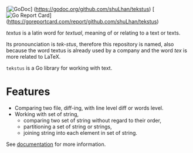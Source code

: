 [![GoDoc](https://godoc.org/github.com/shuLhan/tekstus?status.svg)]
(https://godoc.org/github.com/shuLhan/tekstus)
[![Go Report Card](https://goreportcard.com/badge/github.com/shuLhan/tekstus)]
(https://goreportcard.com/report/github.com/shuLhan/tekstus)

_textus_ is a latin word for _textual_, meaning of or relating to a text or
texts.

Its pronounciation is _tek-stus_, therefore this repository is named, also
because the word textus is already used by a company and the word _tex_ is
more related to LaTeX.

`tekstus` is a Go library for working with text.

# Features

* Comparing two file, diff-ing, with line level diff or words level.
* Working with set of string,
  * comparing two set of string without regard to their order,
  * partitioning a set of string or strings,
  * joining string into each element in set of string.

See [documentation](https://godoc.org/github.com/shuLhan/tekstus) for more
information.
